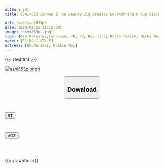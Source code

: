 ```yaml
---
author: j91
title: SSNI-853 Esuwan 2 Top Beauty Big Breasts Co-starring H Cup Sister And Icha Got Into J Cup Sister And W Big Breasts Compared To Dream Reverse 3P Mei Washio Saki Okuda

url: /was/ssni853pl
date: 2020-08-25T11:15:00Z
image: "ssni853pl.jpg"
tags: [Old Releases,Censored, 3P, 4P, Big tits, Busty fetish, Risky Mosaic, Slut]
maker: [S1 NO.1 STYLE]
actress: [Okuda Saki, Washio Mei]
---
```



{{< rawhtml >}}

<div class="video" data-videoid="Dk6vPloRV0ck7V4">
    <a href="javascript:;">
        <img src="/was/ssni853pl/ssni853pl.jpg" width="WIDTH" height="HEIGHT" alt="ssni853pl.mp4" loading="lazy">
    </a>
</div>

<script type="text/javascript" src="https://j91.asia/asset/on-demand-st.js"></script>

<br>
  <link rel="stylesheet" href="https://j91.asia/asset/bs5.css">
  
  <center>
  <button class="btn btn-primary" type="button" data-bs-toggle="collapse" data-bs-target=".multi-collapse" aria-expanded="false" aria-controls="multiCollapseExample1 multiCollapseExample2"><h2>Download</h2></button></center>
</p>
<div class="row">
  <div class="col">
    <div class="collapse multi-collapse" id="multiCollapseExample1">
      <div class="card card-body">
	      	      <br>
<div class="buttons">  
<p><a href="https://streamtape.to/v/Dk6vPloRV0ck7V4" target="_blank"><button class="btn-hover color-3"><i class="fa fa-download"></i> ST</button></a></p></div>
    </div>
  </div>
</div>
  <div class="col">
    <div class="collapse multi-collapse" id="multiCollapseExample2">
      <div class="card card-body">
	      <br>
<div class="buttons">
<p><a href="https://vidoza.net/11dveghtnis8" target="_blank"><button class="btn-hover color-1"><i class="fa fa-download"></i> VDZ</button></a></p></div>
<br><br>
      </div>
    </div>
  </div>
</div>

{{< /rawhtml >}}